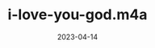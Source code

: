 ---
title: "i-love-you-god.m4a"
type: spoken
spoken: /assets/spoken/i-love-you-god.m4a/i-love-you-god.m4a
date: 2023-04-14
---
